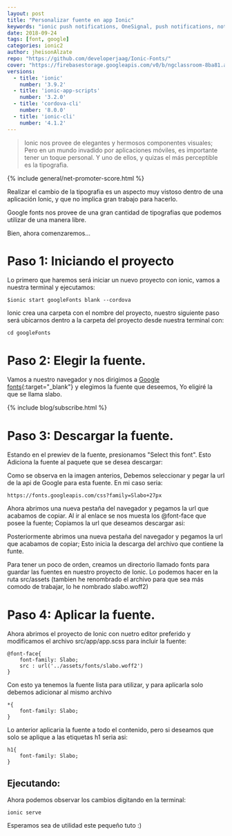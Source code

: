 ```yaml
---
layout: post
title: "Personalizar fuente en app Ionic"
keywords: "ionic push notifications, OneSignal, push notifications, notifications, notifications en ionic 2, OneSignal y ionic"
date: 2018-09-24
tags: [font, google]
categories: ionic2
author: jheisonAlzate
repo: "https://github.com/developerjaag/Ionic-Fonts/"
cover: "https://firebasestorage.googleapis.com/v0/b/ngclassroom-8ba81.appspot.com/o/posts%2F2018-09-13-ionic-fonts%2FCambiarFuentes.png?alt=media&token=588d8fd9-4213-40b7-9ea8-481140536846"
versions:
  - title: 'ionic'
    number: '3.9.2'
  - title: 'ionic-app-scripts'
    number: '3.2.0'
  - title: 'cordova-cli'
    number: '8.0.0'
  - title: 'ionic-cli'
    number: '4.1.2'
---
```


> Ionic nos provee de elegantes y hermosos componentes visuales; Pero en un mundo invadido por aplicaciones móviles, es importante tener un toque personal. Y uno de ellos, y quizas el más perceptible es la tipografia.
<!--summary-->

<amp-img width="718" height="227" layout="responsive" src="https://firebasestorage.googleapis.com/v0/b/ngclassroom-8ba81.appspot.com/o/posts%2F2018-09-13-ionic-fonts%2FCambiarFuentes.png?alt=media&token=588d8fd9-4213-40b7-9ea8-481140536846"></amp-img>

{% include general/net-promoter-score.html %}

Realizar el cambio de la tipografia es un aspecto muy vistoso dentro de una aplicación Ionic, y que no implica gran trabajo para hacerlo.

Google fonts nos provee de una gran cantidad de tipografias que podemos utilizar de una manera libre.

Bien, ahora comenzaremos...

# Paso 1: Iniciando el proyecto

Lo primero que haremos será iniciar un nuevo proyecto con ionic, vamos a nuestra terminal y ejecutamos:

```
$ionic start googleFonts blank --cordova
```

Ionic crea una carpeta con el nombre del proyecto, nuestro siguiente paso será ubicarnos dentro a la carpeta del proyecto desde nuestra terminal con:

```
cd googleFonts
```

# Paso 2: Elegir la fuente.

Vamos a nuestro navegador y nos dirigimos a   [Google fonts](https://fonts.google.com/){:target="_blank"}  y elegimos la fuente que deseemos, Yo eligiré la que se llama slabo.

{% include blog/subscribe.html %}


# Paso 3: Descargar la fuente.

Estando en el prewiev de la fuente, presionamos "Select this font".
<amp-img width="470" height="368" layout="responsive" src="https://firebasestorage.googleapis.com/v0/b/ngclassroom-8ba81.appspot.com/o/posts%2F2018-09-13-ionic-fonts%2FselectThisFont.png?alt=media&token=cdd843cf-2bf7-41a6-b043-c1411667cce8"></amp-img>
Esto Adiciona la fuente al paquete que se desea descargar:

<amp-img width="681" height="609" layout="responsive" src="https://firebasestorage.googleapis.com/v0/b/ngclassroom-8ba81.appspot.com/o/posts%2F2018-09-13-ionic-fonts%2FurlFont.png?alt=media&token=8b2c662e-b6e8-438d-afa8-49ff15228bbb"></amp-img>

Como se observa en la imagen anterios, Debemos seleccionar y pegar la url de la api de Google para esta fuente. En mi caso seria:

```
https://fonts.googleapis.com/css?family=Slabo+27px
```

Ahora abrimos una nueva pestaña del navegador y pegamos la url que acabamos de copiar. Al ir al enlace se nos muesta los @font-face que posee la fuente; Copiamos la url que deseamos descargar asi:

<amp-img width="1309" height="609" layout="responsive" src="https://firebasestorage.googleapis.com/v0/b/ngclassroom-8ba81.appspot.com/o/posts%2F2018-09-13-ionic-fonts%2FurlFontFace.png?alt=media&token=60395b59-f839-4910-b28b-5c768a810df6" alt="url font face"></amp-img>

Posteriormente abrimos una nueva pestaña del navegador y pegamos la url que acabamos de copiar; Esto inicia la descarga del archivo que contiene la funte.

Para tener un poco de orden, creamos un directorio llamado fonts para guardar las fuentes en nuestro proyecto de Ionic. Lo podemos hacer en la ruta src/assets (tambien he renombrado el archivo para que sea más comodo de trabajar, lo he nombrado slabo.woff2)

# Paso 4: Aplicar la fuente.

Ahora abrimos el proyecto de Ionic con nuetro editor preferido y modificamos el archivo src/app/app.scss para incluir la fuente:

```
@font-face{
    font-family: Slabo;
    src : url('../assets/fonts/slabo.woff2')
}

```

Con esto ya tenemos la fuente lista para utilizar, y para aplicarla solo debemos adicionar al mismo archivo

```
*{
    font-family: Slabo;
}
```

Lo anterior aplicaria la fuente a todo el contenido, pero si deseamos que solo se aplique a las etiquetas h1 seria asi:

```
h1{
    font-family: Slabo;
}
```

## Ejecutando:

Ahora podemos observar los cambios digitando en la terminal:
```
ionic serve
```

Esperamos sea de utilidad este pequeño tuto :)


